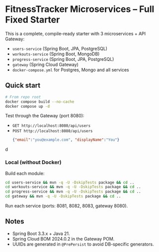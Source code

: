 # FitnessTracker Microservices – Full Fixed Starter

This is a complete, compile-ready starter with 3 microservices + API Gateway:

- `users-service` (Spring Boot, JPA, PostgreSQL)
- `workouts-service` (Spring Boot, MongoDB)
- `progress-service` (Spring Boot, JPA, PostgreSQL)
- `gateway` (Spring Cloud Gateway)
- `docker-compose.yml` for Postgres, Mongo and all services

## Quick start

```bash
# From repo root
docker compose build --no-cache
docker compose up -d
```

Test through the Gateway (port 8080):
- `GET http://localhost:8080/api/users`
- `POST http://localhost:8080/api/users`
  ```json
  {"email":"you@example.com", "displayName":"You"}
  ```
d
### Local (without Docker)
Build each module:
```bash
cd users-service && mvn -q -U -DskipTests package && cd ..
cd workouts-service && mvn -q -U -DskipTests package && cd ..
cd progress-service && mvn -q -U -DskipTests package && cd ..
cd gateway && mvn -q -U -DskipTests package && cd ..
```
Run each service (ports: 8081, 8082, 8083, gateway 8080).

## Notes
- Spring Boot 3.3.x + Java 21.
- Spring Cloud BOM 2024.0.2 in the Gateway POM.
- UUIDs are generated in `@PrePersist` to avoid DB-specific generators.
